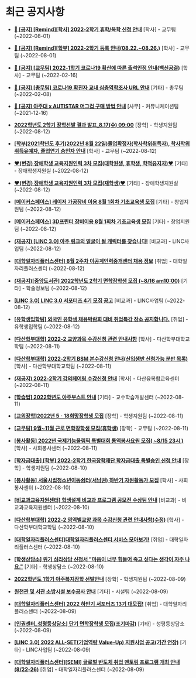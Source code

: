 # 최근 공지사항

* **[📌 [공지] [Remind][학사] 2022-2학기 휴학/복학 신청 안내](http://ajou.ac.kr/kr/ajou/notice.do?mode=view&amp;articleNo=202390&amp;article.offset=0&amp;articleLimit=30)**
 [학사] - 교무팀 (~2022-08-01)

* **[📌 [공지] [Remind][학부] 2022-2학기 등록 안내(08.22.~08.26.)](http://ajou.ac.kr/kr/ajou/notice.do?mode=view&amp;articleNo=202388&amp;article.offset=0&amp;articleLimit=30)**
 [학사] - 교무팀 (~2022-08-01)

* **[📌 [공지] [교무팀] 2022-1학기 코로나19 확산에 따른 출석인정 안내(백신공결)](http://ajou.ac.kr/kr/ajou/notice.do?mode=view&amp;articleNo=180913&amp;article.offset=0&amp;articleLimit=30)**
 [학사] - 교무팀 (~2022-02-16)

* **[📌 [공지] [총무팀] 코로나19 확진자 교내 심층역학조사 URL 안내](http://ajou.ac.kr/kr/ajou/notice.do?mode=view&amp;articleNo=180493&amp;article.offset=0&amp;articleLimit=30)**
 [기타] - 총무팀 (~2022-02-08)

* **[📌 [공지] 아주대 x AUTISTAR 머그컵 구매 방법 안내](http://ajou.ac.kr/kr/ajou/notice.do?mode=view&amp;articleNo=147976&amp;article.offset=0&amp;articleLimit=30)**
 [사무] - 커뮤니케이션팀 (~2021-12-16)

* **[2022학년도 2학기 장학선발 결과 발표_8.17(수) 09:00](http://ajou.ac.kr/kr/ajou/notice.do?mode=view&amp;articleNo=202770&amp;article.offset=0&amp;articleLimit=30)**
 [장학] - 학생지원팀 (~2022-08-12)

* **[[학부]2021학년도 후기(2022년 8월 22일)졸업확정자(학사학위취득자), 학사학위취득유예자, 졸업연기 승인자 안내](http://ajou.ac.kr/kr/ajou/notice.do?mode=view&amp;articleNo=202767&amp;article.offset=0&amp;articleLimit=30)**
 [학사] - 교무팀 (~2022-08-12)

* **[♥(변경) 장애학생 교육지원인력 3차 모집(대학원생, 휴학생, 학적유지자)♥](http://ajou.ac.kr/kr/ajou/notice.do?mode=view&amp;articleNo=202764&amp;article.offset=0&amp;articleLimit=30)**
 [기타] - 장애학생지원실 (~2022-08-12)

* **[♥(변경) 장애학생 교육지원인력 3차 모집(재학생)♥](http://ajou.ac.kr/kr/ajou/notice.do?mode=view&amp;articleNo=202763&amp;article.offset=0&amp;articleLimit=30)**
 [기타] - 장애학생지원실 (~2022-08-12)

* **[[메이커스페이스] 레이저 가공장비 이용 8월 1회차 기초교육생 모집](http://ajou.ac.kr/kr/ajou/notice.do?mode=view&amp;articleNo=202761&amp;article.offset=0&amp;articleLimit=30)**
 [기타] - 창업지원팀 (~2022-08-12)

* **[[메이커스페이스] 3D프린터 장비이용 8월 1회차 기초교육생 모집](http://ajou.ac.kr/kr/ajou/notice.do?mode=view&amp;articleNo=202759&amp;article.offset=0&amp;articleLimit=30)**
 [기타] - 창업지원팀 (~2022-08-12)

* **[(재공지) [LINC 3.0] 아주 링크의 얼굴이 될 캐릭터를 찾습니다!](http://ajou.ac.kr/kr/ajou/notice.do?mode=view&amp;articleNo=202757&amp;article.offset=0&amp;articleLimit=30)**
 [비교과] - LINC사업팀 (~2022-08-12)

* **[[대학일자리플러스센터] 8월 2주차 이공계인력중개센터 채용 정보](http://ajou.ac.kr/kr/ajou/notice.do?mode=view&amp;articleNo=202755&amp;article.offset=0&amp;articleLimit=30)**
 [취업] - 대학일자리플러스센터 (~2022-08-12)

* **[(재공지)[중앙도서관] 2022학년도 2학기 면학장학생 모집 (~8/16 am10:00)](http://ajou.ac.kr/kr/ajou/notice.do?mode=view&amp;articleNo=202745&amp;article.offset=0&amp;articleLimit=30)**
 [기타] - 학술정보팀 (~2022-08-12)

* **[[LINC 3.0] LINC 3.0 서포터즈 4기 모집 공고](http://ajou.ac.kr/kr/ajou/notice.do?mode=view&amp;articleNo=202733&amp;article.offset=0&amp;articleLimit=30)**
 [비교과] - LINC사업팀 (~2022-08-12)

* **[[유학생입학팀] 외국인 유학생 채용박람회 대비 취업특강 장소 공지합니다.](http://ajou.ac.kr/kr/ajou/notice.do?mode=view&amp;articleNo=202732&amp;article.offset=0&amp;articleLimit=30)**
 [취업] - 유학생입학팀 (~2022-08-12)

* **[[다산학부대학] 2022-2 교양과목 수강신청 관련 안내사항](http://ajou.ac.kr/kr/ajou/notice.do?mode=view&amp;articleNo=202715&amp;article.offset=0&amp;articleLimit=30)**
 [학사] - 다산학부대학교학팀 (~2022-08-11)

* **[[다산학부대학] 2022-2학기 BSM 본수강신청 안내(신입생반 신청가능 분반 목록)](http://ajou.ac.kr/kr/ajou/notice.do?mode=view&amp;articleNo=202714&amp;article.offset=0&amp;articleLimit=30)**
 [학사] - 다산학부대학교학팀 (~2022-08-11)

* **[(재공지) 2022-2학기 강의페어링 수강신청 안내](http://ajou.ac.kr/kr/ajou/notice.do?mode=view&amp;articleNo=202709&amp;article.offset=0&amp;articleLimit=30)**
 [학사] - 다산융복합교육센터 (~2022-08-11)

* **[[학습법] 2022학년도 아주부스트 안내](http://ajou.ac.kr/kr/ajou/notice.do?mode=view&amp;articleNo=202698&amp;article.offset=0&amp;articleLimit=30)**
 [기타] - 교수학습개발센터 (~2022-08-11)

* **[[교외장학]2022년 5ㆍ18희망장학생 모집](http://ajou.ac.kr/kr/ajou/notice.do?mode=view&amp;articleNo=202694&amp;article.offset=0&amp;articleLimit=30)**
 [장학] - 학생지원팀 (~2022-08-11)

* **[[교무팀] 9월~11월 근로 면학장학생 모집(휴학생)](http://ajou.ac.kr/kr/ajou/notice.do?mode=view&amp;articleNo=202690&amp;article.offset=0&amp;articleLimit=30)**
 [장학] - 교무팀 (~2022-08-11)

* **[[봉사활동] 2022년 국제기능올림픽 특별대회 통역봉사요원 모집( ~8/15 23시 )](http://ajou.ac.kr/kr/ajou/notice.do?mode=view&amp;articleNo=202688&amp;article.offset=0&amp;articleLimit=30)**
 [학사] - 사회봉사센터 (~2022-08-11)

* **[[학자금대출] [학부] 2022-2학기 한국장학재단 학자금대출 특별승인 신청 안내](http://ajou.ac.kr/kr/ajou/notice.do?mode=view&amp;articleNo=202671&amp;article.offset=0&amp;articleLimit=30)**
 [장학] - 학생지원팀 (~2022-08-10)

* **[[봉사활동] 서울시립청소년이동쉼터(서남권) 하반기 자원활동가 모집](http://ajou.ac.kr/kr/ajou/notice.do?mode=view&amp;articleNo=202669&amp;article.offset=0&amp;articleLimit=30)**
 [학사] - 사회봉사센터 (~2022-08-10)

* **[[비교과교육지원센터] 학생설계 비교과 프로그램 공모전 수상팀 안내](http://ajou.ac.kr/kr/ajou/notice.do?mode=view&amp;articleNo=202665&amp;article.offset=0&amp;articleLimit=30)**
 [비교과] - 비교과교육지원센터 (~2022-08-10)

* **[[다산학부대학] 2022-2 영역별교양 과목 수강신청 관련 안내사항(수정)](http://ajou.ac.kr/kr/ajou/notice.do?mode=view&amp;articleNo=202664&amp;article.offset=0&amp;articleLimit=30)**
 [학사] - 다산학부대학교학팀 (~2022-08-10)

* **[[대학일자리플러스센터]대학일자리플러스센터 서비스 모아보기!](http://ajou.ac.kr/kr/ajou/notice.do?mode=view&amp;articleNo=202662&amp;article.offset=0&amp;articleLimit=30)**
 [취업] - 대학일자리플러스센터 (~2022-08-10)

* **[[학생상담소] 위기 심리상담 신청서 &quot;마음이 너무 힘들어 죽고 싶다는 생각이 자주 나요.&quot;](http://ajou.ac.kr/kr/ajou/notice.do?mode=view&amp;articleNo=202661&amp;article.offset=0&amp;articleLimit=30)**
 [기타] - 학생상담소 (~2022-08-10)

* **[2022학년도 1학기 아주복지장학 선발안내](http://ajou.ac.kr/kr/ajou/notice.do?mode=view&amp;articleNo=202650&amp;article.offset=0&amp;articleLimit=30)**
 [장학] - 학생지원팀 (~2022-08-09)

* **[원천관 및 서관 소방시설 보수공사 안내](http://ajou.ac.kr/kr/ajou/notice.do?mode=view&amp;articleNo=202649&amp;article.offset=0&amp;articleLimit=30)**
 [기타] - 시설팀 (~2022-08-09)

* **[[대학일자리플러스센터] 2022 하반기 서포터즈 13기 대모집!](http://ajou.ac.kr/kr/ajou/notice.do?mode=view&amp;articleNo=202648&amp;article.offset=0&amp;articleLimit=30)**
 [취업] - 대학일자리플러스센터 (~2022-08-09)

* **[[인권센터_성평등상담소] 단기 면학장학생 모집(조기마감)](http://ajou.ac.kr/kr/ajou/notice.do?mode=view&amp;articleNo=202645&amp;article.offset=0&amp;articleLimit=30)**
 [기타] - 성평등상담소 (~2022-08-09)

* **[[LINC 3.0] 2022 ALL-SET(기업역량 Value-Up) 지원사업 공고(기간 연장)](http://ajou.ac.kr/kr/ajou/notice.do?mode=view&amp;articleNo=202642&amp;article.offset=0&amp;articleLimit=30)**
 [기타] - LINC사업팀 (~2022-08-09)

* **[[대학일자리플러스센터][SEMI] 글로벌 반도체 취업 멘토링 프로그램 개최 안내(8/22-26)](http://ajou.ac.kr/kr/ajou/notice.do?mode=view&amp;articleNo=202641&amp;article.offset=0&amp;articleLimit=30)**
 [취업] - 대학일자리플러스센터 (~2022-08-09)
